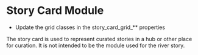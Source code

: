 # Story Card Module

* Update the grid classes in the story_card_grid_** properties

The story card is used to represent curated stories in a hub or other place for curation. It is not intended to be the module used for the river story.